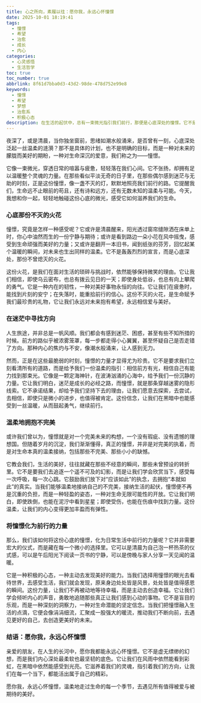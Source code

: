 ```yaml
---
title: 心之所向，素履以往：愿你我，永远心怀憧憬
date: 2025-10-01 18:19:41
tags:
  - 憧憬
  - 希望
  - 治愈
  - 成长
  - 内心
categories:
  - 心灵感悟
  - 生活哲学
toc: true
toc_number: true
abbrlink: 8f61d7bba0d3-43d2-98de-478d752e99e8
keywords:
  - 憧憬
  - 希望
  - 梦想
  - 治愈系
  - 积极心态
description: 在生活的起伏中，总有一束微光指引我们前行，那便是心底深处的憧憬。它不是遥不可及的幻想，而是对美好未来的温柔期盼，是支撑我们穿越迷茫、拥抱不完美的内在力量。这篇文章将带你一同感受憧憬的温度，探寻它如何滋养我们的心灵，成为我们生命中最柔软也最坚韧的底色。
---
```


夜深了，或是清晨，当你独坐窗前，思绪如潮水般涌来，是否曾有一刻，心底深处泛起一丝温柔的涟漪？那不是具体的计划，也不是明确的目标，而是一种对未来的朦胧而美好的期盼，一种对生命深沉的爱意，我们称之为——憧憬。

它像一束微光，穿透日常的喧嚣与疲惫，轻轻落在我们心间。它不张扬，却拥有足以温暖整个灵魂的力量。在那些看似平淡无奇的日子里，在那些偶尔感到迷茫与无助的时刻，正是这份憧憬，像一盏不灭的灯，默默地照亮我们前行的路。它提醒我们，生命远不止眼前的苟且，还有诗和远方，还有无数未知的温柔与可能。今天，我想和你一起，轻轻地触碰这份心底的微光，感受它如何滋养我们的生命。

### 心底那份不灭的火花

憧憬，究竟是怎样一种感受呢？它或许是清晨醒来，阳光透过窗帘缝隙洒在床单上时，你心中油然而生的一份宁静与期待；或许是看到路边一朵小花在风中摇曳，感受到生命顽强而美好的力量；又或许是翻开一本旧书，闻到纸张的芬芳，回忆起某个温暖的瞬间，对未来也生出同样的温柔。它不是轰轰烈烈的宣言，而是心底深处，那份不曾熄灭的火花。

这份火花，是我们在面对生活的琐碎与挑战时，依然能够保持微笑的理由。它让我们相信，即使乌云密布，也总有拨云见日的一天；即使身处低谷，也总有向上攀爬的勇气。它是一种内在的韧性，一种对美好事物永恒的向往。它让我们在疲惫时，能找到片刻的安宁；在失落时，能重拾前行的信心。这份不灭的火花，是生命赋予我们最珍贵的礼物，它让我们永远对未来抱有希望，永远相信爱与美好。

### 在迷茫中寻找方向

人生旅途，并非总是一帆风顺。我们都会有感到迷茫、困惑，甚至有些不知所措的时候。前方的路似乎被浓雾笼罩，每一步都走得小心翼翼，甚至怀疑自己是否走错了方向。那种内心的焦灼与不安，像潮水般涌来，让人感到无力。

然而，正是在这些最脆弱的时刻，憧憬的力量才显得尤为珍贵。它不是要求我们立刻看清所有的道路，而是给予我们一份温柔的指引：相信前方有光，相信自己有能力找到那束光。它像是一颗定海神针，在波涛汹涌的心海中，给予我们一份沉静的力量。它让我们明白，迷茫是成长的必经之路，而憧憬，就是那条穿越迷雾的隐形线索。它不承诺结果，却给予我们坚持下去的理由，让我们愿意去探索，去尝试，去相信，即使只是微小的进步，也值得被肯定。这份信念，让我们在黑暗中也能感受到一丝温暖，从而鼓起勇气，继续前行。

### 温柔地拥抱不完美

或许我们曾以为，憧憬就是对一个完美未来的构想，一个没有瑕疵、没有遗憾的理想国。但随着岁月的沉淀，我们渐渐懂得，真正的憧憬，并非是对完美的执着，而是对生命本真的温柔接纳，包括那些不完美、那些小小的缺憾。

它教会我们，生活的美好，往往就藏在那些不经意的瞬间，那些未曾预设的转折里。它不是要我们去追逐一个遥不可及的幻影，而是让我们学会欣赏当下，感受每一次呼吸，每一次心跳。它鼓励我们放下对“应该如此”的执念，去拥抱“本就如此”的真实。当我们能够温柔地接纳自己的不完美，接纳生活的起伏，憧憬便不再是沉重的负担，而是一种轻盈的姿态，一种对生命无限可能性的开放。它让我们明白，即使跌倒，也能在泥泞中看到星星；即使受伤，也能在伤痕中找到力量。这份温柔，让我们的内心变得更加丰盈而有弹性。

### 将憧憬化为前行的力量

那么，我们该如何将这份心底的憧憬，化为日常生活中前行的力量呢？它并非需要宏大的仪式，而是藏在每一个微小的选择里。它可以是清晨为自己泡一杯热茶的仪式感，可以是午后阳光下阅读一页书的宁静，可以是傍晚与家人分享一天见闻的温暖。

它是一种积极的心态，一种主动去发现美好的能力。当我们选择用憧憬的眼光去看待世界，去感受生活，我们就会发现，原来身边处处皆是风景，处处皆是值得感恩的瞬间。这份力量，让我们不再被动地等待幸福，而是主动去创造幸福。它让我们学会倾听内心的声音，勇敢地追随那些真正让我们感到心动的事物。它不是盲目的乐观，而是一种深刻的洞察力，一种对生命潜能的坚定信念。当我们把憧憬融入生活的点滴，它便会像涓涓细流，汇聚成一股强大的暖流，推动我们不断向前，去遇见更好的自己，去创造更美好的未来。

### 结语：愿你我，永远心怀憧憬

亲爱的朋友，在人生的长河中，愿你我都能永远心怀憧憬。它不是虚无缥缈的幻想，而是我们内心深处最柔软也最坚韧的底色。它让我们在风雨中依然能看到彩虹，在黑暗中依然能感受到光亮。它滋养着我们的灵魂，指引着我们的方向，让我们在每一个当下，都能活出属于自己的精彩。

愿你我，永远心怀憧憬，温柔地走过生命的每一个季节，去遇见所有值得被爱与被期待的美好。